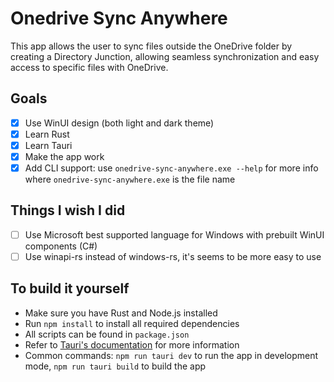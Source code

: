 # Onedrive Sync Anywhere

This app allows the user to sync files outside the OneDrive folder by creating a Directory Junction, allowing seamless synchronization and easy access to specific files with OneDrive.

## Goals

- [x] Use WinUI design (both light and dark theme)
- [x] Learn Rust
- [x] Learn Tauri
- [x] Make the app work
- [x] Add CLI support: use `onedrive-sync-anywhere.exe --help` for more info where `onedrive-sync-anywhere.exe` is the file name

## Things I wish I did

- [ ] Use Microsoft best supported language for Windows with prebuilt WinUI components (C#)
- [ ] Use winapi-rs instead of windows-rs, it's seems to be more easy to use

## To build it yourself

- Make sure you have Rust and Node.js installed
- Run `npm install` to install all required dependencies
- All scripts can be found in `package.json`
- Refer to [Tauri's documentation](https://tauri.app/v1/guides/) for more information
- Common commands: `npm run tauri dev` to run the app in development mode, `npm run tauri build` to build the app
